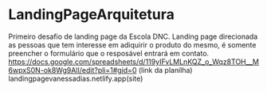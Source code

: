 # LandingPageArquitetura
Primeiro desafio de landing page da Escola DNC.
Landing page direcionada as pessoas que tem interesse em adiquirir o produto do mesmo, é somente preencher o formulário que o resposável entrará em contato.
https://docs.google.com/spreadsheets/d/119yIFvLMLnKQZ_o_Wqz8TOH__M6wpxS0N-ok8Wg9AlI/edit?pli=1#gid=0 (link da planilha)
landingpagevanessadias.netlify.app(site)
